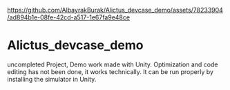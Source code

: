 


https://github.com/AlbayrakBurak/Alictus_devcase_demo/assets/78233904/ad894b1e-08fe-42cd-a517-1e67fa9e48ce



# Alictus_devcase_demo
uncompleted Project, Demo work made with Unity.
Optimization and code editing has not been done, it works technically. It can be run properly by installing the simulator in Unity.
